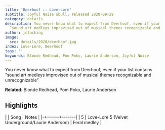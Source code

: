 ```yaml
---
title: 'Deerhoof :: Love-Lore'
subtitle: Joyful Noise &bull; released 2020-09-29
category: details
description: You never know what to expect from Deerhoof, even if your list contains
  “sound art medleys improvised out of musical themes recognizable and unrecognizable”
author: jclacking
image:
  src: details/2020/deerhoof.jpg
index: Love-Lore, Deerhoof
tags: ''
keywords: Blonde Redhead, Pom Poko, Laurie Anderson, Joyful Noise
---
```

You never know what to expect from Deerhoof, even if your list contains “sound art medleys improvised out of musical themes recognizable and unrecognizable”<!--more-->

**Related**: Blonde Redhead, Pom Poko, Laurie Anderson

## Highlights

| | Song | Notes |
|-+------+-------|
| 5 | Love-Lore 5 (Velvet Underground/Laurie Anderson) | Feral medley |

